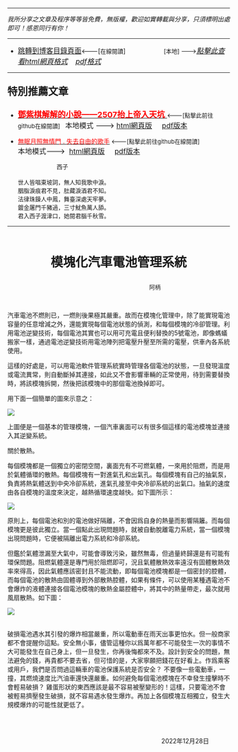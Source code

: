 ***
*我所分享之文章及程序等等皆免費，無版權，歡迎如實轉載與分享，只須標明出處即可！感恩同行有你！* 
****
- [<font size=3>跳轉到博客目錄頁面</font>](../../tableOfContent.md)<---[<font size=2>在線閱讀</font>]&nbsp;&nbsp; &nbsp; &nbsp; &nbsp; &nbsp; &nbsp; &nbsp; &nbsp; &nbsp;&nbsp; &nbsp;  <font size=2> [本地] ---></font><font size=3>[*_點擊此查看html網頁格式_*](../../tableOfContent.html)&nbsp; &nbsp; [*_pdf格式_*](../../tableOfContent.md.pdf)</font>
****

### <p style="font-size: 23px; font-weight:900;">特別推薦文章</p>

- [<font size=4 color=red>**鄧紫棋解解的小說——2507抬上帝入天坑** </font>](https://github.com/brianwchh/worldofheart_v2/blob/main/md_and_html/鄧紫棋解解的小說——2507抬上帝入天坑.md)<font size=2><---[點擊此前往github在線閱讀]</font>&nbsp;&nbsp;  <font size=3>本地模式 --->&nbsp;[html網頁版](../../md_and_html/鄧紫棋解解的小說——2507抬上帝入天坑.html) &nbsp;&nbsp;&nbsp; [pdf版本](../../md_and_html/鄧紫棋解解的小說——2507抬上帝入天坑.md.pdf) </font>  

- [<font color=red>無眠月照無情門 . 失去自由的歌手</font>](https://github.com/brianwchh/worldofheart_v2/blob/main/md_and_html/%E7%84%A1%E7%9C%A0%E6%9C%88%E7%85%A7%E7%84%A1%E6%83%85%E9%96%80.md)<font size=2> <---[點擊此前往github在線閱讀]</font> &nbsp;&nbsp;&nbsp;&nbsp;&nbsp;&nbsp;&nbsp;&nbsp;&nbsp;&nbsp;&nbsp;&nbsp;&nbsp;&nbsp;&nbsp; <font size=3>本地模式---> &nbsp;[html網頁版](../../md_and_html/無眠月照無情門.html) &nbsp;&nbsp;&nbsp; [pdf版本](../../md_and_html/無眠月照無情門.md.pdf) </font>

    <p><font size=2>&nbsp; &nbsp; &nbsp; &nbsp; &nbsp; &nbsp; &nbsp; &nbsp; &nbsp; &nbsp; &nbsp; &nbsp; 西子</br></br>世人皆唱東坡詞，無人知我歌中淚。</br>胭脂淚痕君不見，肚藏淚酒君不知。</br>法律珠鍊人中鳳，舞臺深處天牢夢。</br>鍍金屠門千豬過，三寸魷魚萬人舔。</br>君入西子渡津口，她閱君腦千秋雪。</font></p>
    

****


</br>

<p align="center" style="font-size: 28px;font-weight: 600;">模塊化汽車電池管理系統</p>

<p align="center" style="font-size: small;">&nbsp;&nbsp;&nbsp;&nbsp;&nbsp;&nbsp;&nbsp;&nbsp;&nbsp;&nbsp;&nbsp; &nbsp;&nbsp;&nbsp;&nbsp;&nbsp;&nbsp;&nbsp;&nbsp;&nbsp;&nbsp;&nbsp;&nbsp;&nbsp;&nbsp;&nbsp;&nbsp;&nbsp;&nbsp;&nbsp;&nbsp;&nbsp;&nbsp;&nbsp;&nbsp;&nbsp;&nbsp;&nbsp;&nbsp;&nbsp;&nbsp;&nbsp;&nbsp;&nbsp;阿柄</p>

</br>


汽車電池不燃則已，一燃則後果極其嚴重。故而在模塊化管理中，除了能實現電池容量的任意增減之外，還能實現每個電池狀態的偵測，和每個模塊的冷卻管理。利用電池逆變技術，每個電池其實也可以用可充電且便利替換的5號電池，即像螞蟻搬家一樣，通過電池逆變技術用電池陣列把電壓升壓至所需的電壓，供車內各系統使用。   

這樣的好處是，可以用電池軟件管理系統實時管理各個電池的狀態，一旦發現溫度或電流異常，則自動斷掉其連接，如此又不會影響車輛的正常使用，待到需要替換時，將該模塊拆開，然後把該模塊中的那個電池換掉即可。  

用下面一個簡單的圖來示意之： 


<!-- image area, flex to make it center,it may not work for github, for html and pdf rendering only -->
<div align="center" style="page-break-inside: avoid; margin-top:1px; margin-bottom:1px;"> <!-- pictureWrapper_div add this only to make the bendan github understand -->
  <div class="ImageWrapperFlex" >
   <div class="FlexSide"  ></div>
   <image class="FlexImage"   src="./images/模塊化汽車電池管理系統1.png" />
   <div class="FlexSide" ></div>
  </div>
  <p align="center" style="margin:0px;">   </p> 
</div> <!-- end pictureWrapper_div -->




上圖便是一個基本的管理模塊，一個汽車裏面可以有很多個這樣的電池模塊並連接入其逆變系統。  

關於散熱。  

每個模塊都是一個獨立的密閉空間，裏面充有不可燃氣體，一來用於阻燃，而是用於氣體循環的散熱。每個模塊有一對進氣孔和出氣孔。每個模塊有自己的抽氣泵，負責將熱氣體送到中央冷卻系統，進氣孔接至中央冷卻系統的出氣口。抽氣的速度由各自模塊的溫度來決定，越熱循環速度越快。如下圖所示： 

<!-- image area, flex to make it center,it may not work for github, for html and pdf rendering only -->
<div align="center" style="page-break-inside: avoid; margin-top:1px; margin-bottom:1px;"> <!-- pictureWrapper_div add this only to make the bendan github understand -->
  <div class="ImageWrapperFlex" >
   <div class="FlexSide"  ></div>
   <image class="FlexImage"   src="./images/模塊化汽車電池管理系統2.png" />
   <div class="FlexSide" ></div>
  </div>
  <p align="center" style="margin:0px;">   </p> 
</div> <!-- end pictureWrapper_div -->

原則上，每個電池和別的電池做好隔離，不會因爲自身的熱量而影響隔籬。而每個模塊更是彼此獨立。當一個點此出現問題時，就被自動脫離電力系統，當一個模塊出現問題時，它便被隔離出電力系統和冷卻系統。

但鑑於氣體泄漏至大氣中，可能會導致污染，雖然無毒，但過量終歸還是有可能有環保問題。阻燃氣體還是專門用於阻燃即可，況且氣體散熱效率遠沒有固體散熱效率來得高，因此氣體應該密封且不能流動，即每個電池模塊都是一個密封的腔體，而每個電池的散熱由固體導到外部散熱腔體，如果有條件，可以使用某種遇電池不會爆炸的液體連接各個電池模塊的散熱金屬腔體中，將其中的熱量帶走，最次就用風扇散熱。如下圖： 

<!-- image area, flex to make it center,it may not work for github, for html and pdf rendering only -->
<div align="center" style="page-break-inside: avoid; margin-top:1px; margin-bottom:1px;"> <!-- pictureWrapper_div add this only to make the bendan github understand -->
  <div class="ImageWrapperFlex" >
   <div class="FlexSide"  ></div>
   <image class="FlexImage"   src="./images/模塊化汽車電池管理系統3.png" />
   <div class="FlexSide" ></div>
  </div>
  <p align="center" style="margin:0px;">   </p> 
</div> <!-- end pictureWrapper_div -->
 
</br>

破損電池遇水其引發的爆炸相當嚴重，所以電動車在雨天出事更怕水。但一般商家都不會提醒你這點。安全無小事，儘管這種你以爲萬年都不可能發生一次的事情不大可能發生在自己身上，但一旦發生，你再後悔都來不及。設計到安全的問題，無法避免的錢，再貴都不要去省，但可惜的是，大家寧願把錢花在好看上。作爲乘客或用戶，我們是否問過這輛車的電池保護系統是否安全？ 不要像一些電動車，一撞，其燃燒速度比汽油車還快還嚴重。如何避免每個電池模塊在不幸發生撞擊時不會輕易破損？ 雞蛋形狀的東西應該是最不容易被壓變形的！這樣，只要電池不會被輕易擠壓發生破損，就不容易遇水發生爆炸。再加上各個模塊互相獨立，發生大規模爆炸的可能性就更低了。

</br>
</br>

<p align="right"> 2022年12月28日 &nbsp;&nbsp;&nbsp;&nbsp;&nbsp;&nbsp;&nbsp;&nbsp;&nbsp;&nbsp;&nbsp; </p>
</div>
  
</br>
</br>

<style>

.ImageWrapperFlex {
    display: flex; 
    flex-direction: row; 
    margin-top: 1px; 
    margin-bottom: 1px;

    width: 100% ;
}

.FlexSide {
    flex-basis: 0px ;
    flex:1;

}



/* large device screen 設置熒幕顯示圖片大小（電腦等大型屏幕）*/
@media only screen and (min-width: 600px) {

    .FlexImage {
        flex-basis: 700px ;
        flex:0;    
        height:auto; 
        max-width: 700px;
        min-width: 700px;
     
    }

}

 /* small device screen 設置熒幕顯示圖片大小（平板手機等屏幕）*/
@media only screen and (max-width: 600px) {
    
    .FlexImage {
        flex-basis: 700px ;
        flex:1;
        height:auto; 
     
    }

}

/* style for print !important 設置打印圖片大小*/
@media print {

    .FlexImage {
        flex-basis: 500px ;
        flex:0;    
        height:auto; 
        max-width: 500px;
        min-width: 500px;
     
    }
}

</style>


<!-- 共用的css -->
<!-- <head>
    <link rel="stylesheet" href="../common_css/common_style.css">
</head> -->




